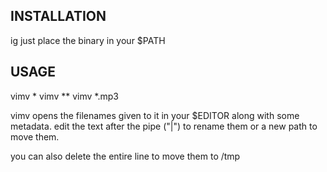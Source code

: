 ## INSTALLATION
ig just place the binary in your $PATH

## USAGE
vimv *
vimv **
vimv *.mp3

vimv opens the filenames given to it in your $EDITOR along with some metadata.
edit the text after the pipe ("|") to rename them or a new path to move them.

you can also delete the entire line to move them to /tmp
